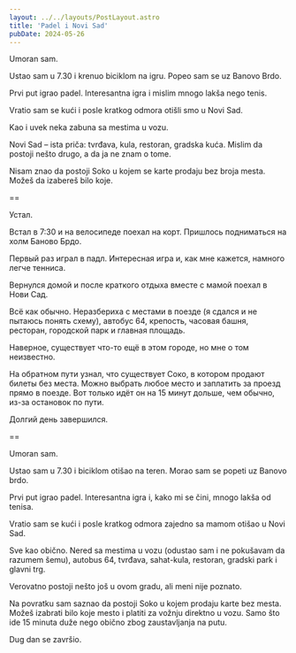 ```yaml
---
layout: ../../layouts/PostLayout.astro
title: 'Padel i Novi Sad'
pubDate: 2024-05-26
---
```


Umoran sam.

Ustao sam u 7.30 i krenuo biciklom na igru. Popeo sam se uz Banovo Brdo.

Prvi put igrao padel. Interesantna igra i mislim mnogo lakša nego tenis.

Vratio sam se kući i posle kratkog odmora otišli smo u Novi Sad.

Kao i uvek neka zabuna sa mestima u vozu.

Novi Sad – ista priča: tvrđava, kula, restoran, gradska kuća. Mislim da postoji nešto drugo, a da ja ne znam o tome.

Nisam znao da postoji Soko u kojem se karte prodaju bez broja mesta. Možeš da izabereš bilo koje.

==

Устал.

Встал в 7:30 и на велосипеде поехал на корт. Пришлось подниматься на холм Баново Брдо.

Первый раз играл в падл. Интересная игра и, как мне кажется, намного легче тенниса.

Вернулся домой и после краткого отдыха вместе с мамой поехал в Нови Сад.

Всё как обычно. Неразбериха с местами в поезде (я сдался и не пытаюсь понять схему), автобус 64, крепость, часовая башня, ресторан, городской парк и главная площадь.

Наверное, существует что-то ещё в этом городе, но мне о том неизвестно.

На обратном пути узнал, что существует Соко, в котором продают билеты без места. Можно выбрать любое место и заплатить за проезд прямо в поезде. Вот только идёт он на 15 минут дольше, чем обычно, из-за остановок по пути.

Долгий день завершился.

==

Umoran sam.

Ustao sam u 7.30 i biciklom otišao na teren. Morao sam se popeti uz Banovo brdo.

Prvi put igrao padel. Interesantna igra i, kako mi se čini, mnogo lakša od tenisa.

Vratio sam se kući i posle kratkog odmora zajedno sa mamom otišao u Novi Sad.

Sve kao obično. Nered sa mestima u vozu (odustao sam i ne pokušavam da razumem šemu), autobus 64, tvrđava, sahat-kula, restoran, gradski park i glavni trg.

Verovatno postoji nešto još u ovom gradu, ali meni nije poznato.

Na povratku sam saznao da postoji Soko u kojem prodaju karte bez mesta. Možeš izabrati bilo koje mesto i platiti za vožnju direktno u vozu. Samo što ide 15 minuta duže nego obično zbog zaustavljanja na putu.

Dug dan se završio.
